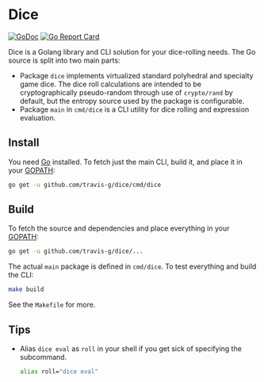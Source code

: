 # Dice

[![GoDoc](https://godoc.org/github.com/travis-g/dice?status.svg)][godoc] [![Go Report Card](https://goreportcard.com/badge/github.com/travis-g/dice)](https://goreportcard.com/report/github.com/travis-g/dice)

Dice is a Golang library and CLI solution for your dice-rolling needs. The Go source is split into two main parts:

- Package `dice` implements virtualized standard polyhedral and specialty game dice. The dice roll calculations are intended to be cryptographically pseudo-random through use of `crypto/rand` by default, but the entropy source used by the package is configurable.
- Package `main` in `cmd/dice` is a CLI utility for dice rolling and expression evaluation.

<!--
> [Dice notation][dice-notation] is an algebra-like system for indicating dice rolls in games. Dice rolls are usually given in the form ![AdX+B][tex-AdX+B], where ![A][tex-A] is the number of ![X][tex-X]-sided dice to roll, with an optional modifier ![B][tex-B]. ![B][tex-B] could be an integer or potentially another dice notation string. Additionally, ![A][tex-A] can be omitted if the number of ![X][tex-X]-sided dice to roll is 1: ![1dX][tex-1dX] can be written as simply ![dX][tex-dX].
-->

## Install

You need [Go][golang] installed. To fetch just the main CLI, build it, and place it in your [GOPATH][gopath]:

```sh
go get -u github.com/travis-g/dice/cmd/dice
```

## Build

To fetch the source and dependencies and place everything in your [GOPATH][gopath]:

```sh
go get -u github.com/travis-g/dice/...
```

The actual `main` package is defined in `cmd/dice`. To test everything and build the CLI:

```sh
make build
```

See the `Makefile` for more.

## Tips

- Alias `dice eval` as `roll` in your shell if you get sick of specifying the subcommand.

  ```sh
  alias roll="dice eval"
  ```

[dice-notation]: https://en.wikipedia.org/wiki/Dice_notation
[dice-reference]: https://wiki.roll20.net/Dice_Reference
[godoc]: https://godoc.org/github.com/travis-g/dice
[golang]: https://golang.org/
[gopath]: https://golang.org/doc/code.html#GOPATH

[tex-1dX]: https://chart.googleapis.com/chart?cht=tx&chf=bg,s,00000000&chl=%5Ctext%7B1d%7DX
[tex-A]: https://chart.googleapis.com/chart?cht=tx&chf=bg,s,00000000&chl=A
[tex-AdX+B]: https://chart.googleapis.com/chart?cht=tx&chf=bg,s,00000000&chl=A%5Ctext%7Bd%7DX%20%5Cpm%20B
[tex-B]: https://chart.googleapis.com/chart?cht=tx&chf=bg,s,00000000&chl=B
[tex-dX]: https://chart.googleapis.com/chart?cht=tx&chf=bg,s,00000000&chl=%5Ctext%7Bd%7DX
[tex-X]: https://chart.googleapis.com/chart?cht=tx&chf=bg,s,00000000&chl=X
